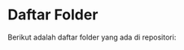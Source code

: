 # Daftar Folder

Berikut adalah daftar folder yang ada di repositori:

<!-- FOLDER_LIST_PLACEHOLDER -->
